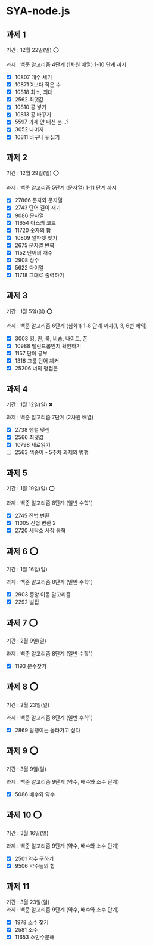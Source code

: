 # SYA-node.js

## 과제 1

기간 : 12월 22일(일) ⭕

과제 : 백준 알고리즘 4단계 (1차원 배열) 1-10 단계 까지

- [x] 10807 개수 세기
- [x] 10871 X보다 작은 수
- [x] 10818 최소, 최대
- [x] 2562 최댓값
- [x] 10810 공 넣기
- [x] 10813 공 바꾸기
- [x] 5597 과제 안 내신 분...?
- [x] 3052 나머지
- [x] 10811 바구니 뒤집기

## 과제 2

기간 : 12월 29일(일) ⭕

과제 : 백준 알고리즘 5단계 (문자열) 1-11 단계 까지

- [x] 27866 문자와 문자열
- [x] 2743 단어 길이 재기
- [x] 9086 문자열
- [x] 11654 아스키 코드
- [x] 11720 숫자의 합
- [x] 10809 알파벳 찾기
- [x] 2675 문자열 반복
- [x] 1152 단어의 개수
- [x] 2908 상수
- [x] 5622 다이얼
- [x] 11718 그대로 출력하기

## 과제 3

기간 : 1월 5일(일) ⭕

과제 : 백준 알고리즘 6단계 (심화1) 1-8 단계 까지(1, 3, 6번 제외)

- [x] 3003 킹, 퀸, 룩, 비숍, 나이트, 폰
- [x] 10988 팰린드롬인지 확인하기
- [x] 1157 단어 공부
- [x] 1316 그룹 단어 체커
- [x] 25206 너의 평점은

## 과제 4

기간 : 1월 12일(일) ❌

과제 : 백준 알고리즘 7단계 (2차원 배열)

- [x] 2738 행렬 덧셈
- [x] 2566 최댓값
- [x] 10798 세로읽기
- [ ] 2563 색종이 - 5주차 과제와 병행

## 과제 5

기간 : 1월 19일(일) ⭕

과제 : 백준 알고리즘 8단계 (일반 수학1)

- [x] 2745 진법 변환
- [x] 11005 진법 변환 2
- [x] 2720 세탁소 사장 동혁

## 과제 6 ⭕

기간 : 1월 16일(일)

과제 : 백준 알고리즘 8단계 (일반 수학1)

- [x] 2903 중앙 이동 알고리즘
- [x] 2292 벌집

## 과제 7 ⭕

기간 : 2월 9일(일)

과제 : 백준 알고리즘 8단계 (일반 수학1)

- [x] 1193 분수찾기

## 과제 8 ⭕

기간 : 2월 23일(일)

과제 : 백준 알고리즘 8단계 (일반 수학1)

- [x] 2869 달팽이는 올라가고 싶다

## 과제 9 ⭕

기간 : 3월 9일(일)  

과제 : 백준 알고리즘 9단계 (약수, 배수와 소수 단계)

- [x] 5086 배수와 약수

## 과제 10 ⭕

기간 : 3월 16일(일)  

과제 :  백준 알고리즘 9단계 (약수, 배수와 소수 단계)
- [x] 2501 약수 구하기
- [x] 9506 약수들의 합  

## 과제 11

기간 : 3월 23일(일)  
과제 :  백준 알고리즘 9단계 (약수, 배수와 소수 단계)
- [x] 1978 소수 찾기
- [x] 2581 소수 
- [x] 11653 소인수분해  
